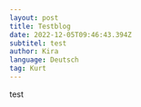 ```yaml
---
layout: post
title: Testblog
date: 2022-12-05T09:46:43.394Z
subtitel: test
author: Kira
language: Deutsch
tag: Kurt
---
```

t﻿est